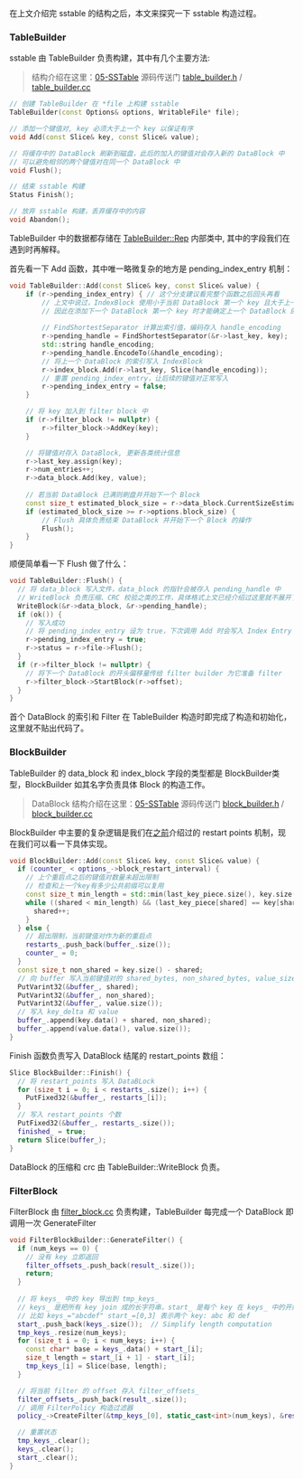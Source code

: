 在上文介绍完 sstable 的结构之后，本文来探究一下 sstable 构造过程。

### TableBuilder

sstable 由 TableBuilder 负责构建，其中有几个主要方法:

> 结构介绍在这里：[05-SSTable](./05-SSTable.md#Table基本结构)
> 源码传送门 [table_builder.h](../table/table_builder.h) / [table_builder.cc](../table/table_builder.cc)

```cpp
// 创建 TableBuilder 在 *file 上构建 sstable
TableBuilder(const Options& options, WritableFile* file);

// 添加一个键值对, key 必须大于上一个 key 以保证有序
void Add(const Slice& key, const Slice& value);

// 将缓存中的 DataBlock 刷新到磁盘，此后的加入的键值对会存入新的 DataBlock 中
// 可以避免相邻的两个键值对在同一个 DataBlock 中
void Flush();

// 结束 sstable 构建
Status Finish();

// 放弃 sstable 构建，丢弃缓存中的内容
void Abandon();
```

TableBuilder 中的数据都存储在 [TableBuilder::Rep](../table/table_builder.cc) 内部类中, 其中的字段我们在遇到时再解释。

首先看一下 Add 函数，其中唯一略微复杂的地方是 pending_index_entry 机制：

```cpp
void TableBuilder::Add(const Slice& key, const Slice& value) {
    if (r->pending_index_entry) { // 这个分支建议看完整个函数之后回头再看
        // 上文中说过，IndexBlock 使用小于当前 DataBlock 第一个 key 且大于上一个 DataBlock 最后一个 key 的字符串作为当前 DataBlock 的索引
        // 因此在添加下一个 DataBlock 第一个 key 时才能确定上一个 DataBlock 的索引。当上一个 DataBlock 结束时 pending_index_entry 会被置为 true, 下次调用 Add 时就会进入此分支
        
        // FindShortestSeparator 计算出索引值，编码存入 handle_encoding
        r->pending_handle = FindShortestSeparator(&r->last_key, key);
        std::string handle_encoding;
        r->pending_handle.EncodeTo(&handle_encoding);
        // 将上一个 DataBlock 的索引写入 IndexBlock
        r->index_block.Add(r->last_key, Slice(handle_encoding));
        // 重置 pending_index_entry，让后续的键值对正常写入
        r->pending_index_entry = false;
    }

    // 将 key 加入到 filter block 中
    if (r->filter_block != nullptr) {
        r->filter_block->AddKey(key);
    }

    // 将键值对存入 DataBlock, 更新各类统计信息
    r->last_key.assign(key);
    r->num_entries++;
    r->data_block.Add(key, value);
    
    // 若当前 DataBlock 已满则刷盘并开始下一个 Block
    const size_t estimated_block_size = r->data_block.CurrentSizeEstimate();
    if (estimated_block_size >= r->options.block_size) {
        // Flush 具体负责结束 DataBlock 并开始下一个 Block 的操作
        Flush();
    }
}
```

顺便简单看一下 Flush 做了什么：

```cpp
void TableBuilder::Flush() {
  // 将 data_block 写入文件，data_block 的指针会被存入 pending_handle 中
  // WriteBlock 负责压缩、CRC 校验之类的工作，具体格式上文已经介绍过这里就不展开了
  WriteBlock(&r->data_block, &r->pending_handle);
  if (ok()) {
    // 写入成功
    // 将 pending_index_entry 设为 true，下次调用 Add 时会写入 Index Entry
    r->pending_index_entry = true; 
    r->status = r->file->Flush();
  }
  if (r->filter_block != nullptr) {
    // 将下一个 DataBlock 的开头偏移量传给 filter builder 为它准备 filter
    r->filter_block->StartBlock(r->offset);
  }
}
```

首个 DataBlock 的索引和 Filter 在 TableBuilder 构造时即完成了构造和初始化，这里就不贴出代码了。

### BlockBuilder

TableBuilder 的 data_block 和 index_block 字段的类型都是 BlockBuilder类型，BlockBuilder 如其名字负责具体 Block 的构造工作。

> DataBlock 结构介绍在这里：[05-SSTable](./05-SSTable.md#DataBlock)
> 源码传送门 [block_builder.h](../table/block_builder.h) / [block_builder.cc](../table/block_builder.cc)

BlockBuilder 中主要的复杂逻辑是我们在[之前](./05-SSTable.md#RestartPoints)介绍过的 restart points 机制，现在我们可以看一下具体实现。

```cpp
void BlockBuilder::Add(const Slice& key, const Slice& value) {
  if (counter_ < options_->block_restart_interval) {
    // 上个重启点之后的键值对数量未超出限制
    // 检查和上一个key有多少公共前缀可以复用
    const size_t min_length = std::min(last_key_piece.size(), key.size());
    while ((shared < min_length) && (last_key_piece[shared] == key[shared])) {
      shared++; 
    }
  } else {
    // 超出限制，当前键值对作为新的重启点
    restarts_.push_back(buffer_.size());
    counter_ = 0;
  }
  const size_t non_shared = key.size() - shared;
  // 向 buffer 写入当前键值对的 shared_bytes, non_shared_bytes, value_size 三个字段  
  PutVarint32(&buffer_, shared);
  PutVarint32(&buffer_, non_shared);
  PutVarint32(&buffer_, value.size());
  // 写入 key_delta 和 value
  buffer_.append(key.data() + shared, non_shared);
  buffer_.append(value.data(), value.size());
}
```

Finish 函数负责写入 DataBlock 结尾的 restart_points 数组：

```cpp
Slice BlockBuilder::Finish() {
  // 将 restart_points 写入 DataBLock
  for (size_t i = 0; i < restarts_.size(); i++) {
    PutFixed32(&buffer_, restarts_[i]);
  }
  // 写入 restart_points 个数
  PutFixed32(&buffer_, restarts_.size());
  finished_ = true;
  return Slice(buffer_);
}
```

DataBlock 的压缩和 crc 由 TableBuilder::WriteBlock 负责。

### FilterBlock

FilterBlock 由 [filter_block.cc](../table/filter_block.cc)  负责构建，TableBuilder 每完成一个 DataBlock 即调用一次 GenerateFilter

```cpp
void FilterBlockBuilder::GenerateFilter() {
  if (num_keys == 0) {
    // 没有 key 立即返回
    filter_offsets_.push_back(result_.size());
    return;
  }
  
  // 将 keys_ 中的 key 导出到 tmp_keys_
  // keys_ 是把所有 key join 成的长字符串，start_ 是每个 key 在 keys_ 中的开始地址
  // 比如 keys_="abcdef" start_=[0,3] 表示两个 key: abc 和 def
  start_.push_back(keys_.size());  // Simplify length computation
  tmp_keys_.resize(num_keys);
  for (size_t i = 0; i < num_keys; i++) {
    const char* base = keys_.data() + start_[i];
    size_t length = start_[i + 1] - start_[i];
    tmp_keys_[i] = Slice(base, length);
  }

  // 将当前 filter 的 offset 存入 filter_offsets_
  filter_offsets_.push_back(result_.size());
  // 调用 FilterPolicy 构造过滤器
  policy_->CreateFilter(&tmp_keys_[0], static_cast<int>(num_keys), &result_);

  // 重置状态
  tmp_keys_.clear();
  keys_.clear();
  start_.clear();
}
```